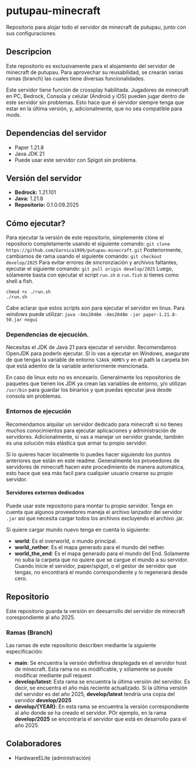 # putupau-minecraft
Repositorio para alojar todo el servidor de minecraft de putupau, junto con sus configuraciones.

## Descripcion
Este repositorio es exclusivamente para el alojamiento del servidor de minecraft de putupau. Para aprovechar su reusabilidad, se crearán varias ramas (branch) las cuales tiene diversas funcionalidades.

Este servidor tiene función de crossplay habilitada. Jugadores de minecraft en PC, Bedrock, Consola y celular (Android y iOS) pueden jugar dentro de este servidor sin problemas. Esto hace que el servidor siempre tenga que estar en la última versión, y, adicionalmente, que no sea compatible para mods.

## Dependencias del servidor
- Paper 1.21.8
- Java JDK 21
- Puede usar este servidor con Spigot sin problema.

## Versión del servidor
- **Bedrock:** 1.21.101
- **Java:** 1.21.8
- **Repositorio:** 0.1.0.09.2025
    
## Cómo ejecutar?
Para ejecutar la versión de este repositorio, simplemente clone el repositorio completamente usando el siguiente comando:
`git clone https://github.com/Garnica1999/putupau-minecraft.git`
Posteriormente, cambiamos de rama usando el siguiente comando:
`git checkout develop/2025`
Para evitar errores de sincronziación y archivos faltantes, ejecutar el siguiente comando:
`git pull origin develop/2025`
Luego, sólamente basta con ejecutar el script `run.sh` o `run.fish` si tienes como shell a fish.
```
chmod +x ./run.sh
./run.sh
```
Cabe aclarar que estos scripts son para ejecutar el servidor en linux. Para windows puede utilizar:
`java -Xms2048m -Xms2048m -jar paper-1.21.8-50.jar nogui`

### Dependencias de ejecución.
Necesitas el JDK de Java 21 para ejecutar el servidor. Recomendamos OpenJDK para poderlo ejecutar. SI lo vas a ejecutar en Windows, asegurate de que tengas la variable de entorno `%JAVA_HOME%` y en el path la carpeta bin que está adentro de la variable anteriormente mencionada.

En caso de linux esto no es encesario. Generalmente los repositorios de paquetes que tienen los JDK ya crean las variables de entorno, y/o utilizan `/usr/bin` para guardar los binarios y que puedas ejecutar java desde consola sin problemas.

### Entornos de ejecución
Recomendamos alquilar un servidor dedicado para minecraft si no tienes muchos conocimientos para ejecutar aplicaciones y administración de servidores. Adicionalmente, si vas a manejar un servidor grande, también es una solución más elástica que armar tu propio servidor.

Si lo quieres hacer localmente lo puedes hacer siguiendo los puntos anteriores que están en este readme. Generalmente los proveedores de servidores de minecraft hacen este procedimiento de manera automática, esto hace que sea más facil para cualquier usuario crearse su propio servidor.

#### Servidores externos dedicados

Puede usar este repositorio para montar tu propio servidor. Tenga en cuenta que algunos proveedores maneja el archivo lanzador del servidor `.jar` así que necesita cargar todos los archivos excluyendo el archivo .jar.

Si quiere cargar mundo nuevo tenga en cuenta lo siguiente:
- **world**: Es el overworld, o mundo principal.
- **world_nether**: Es el mapa generado para el mundo del nether.
- **world_the_end**: Es el mapa generado para el mundo del End.
Solamente no suba la carpeta que no quiere que se cargue el mundo a su servidor. Cuando inicie el servidor, paper/spigot, o el gestor de servidor que tengas, no encontrará el mundo correspondiente y lo regenerará desde cero.

## Repositorio
Este repositorio guarda la versión en deesarrollo del servidor de minecraft corespondiente al año 2025.
    
### Ramas (Branch)
Las ramas de este repositorio describen mediante la siguiente especificación:
- **main**: Se encuentra la versión definitiva desplegada en el servidor host de minecraft. Esta rama no es modificable, y sólamente se puede modificar mediante pull request
- **develop/latest**: Esta rama se encuentra la última versión del servidor. Es decir, se encuentra el año más reciente actualizado. Si la última versión del servidor es del año 2025, **develop/latest** tendría una copia del servidor **develop/2025**
- **develop/{YEAR}**: En esta rama se encuentra la versión correspondiente al año donde se ha creado el servidor. POr ejemplo, en la rama **develop/2025** se encontraría el servidor que está en desarrollo para el año 2025.

## Colaboradores
- HardwareELite (administración)

